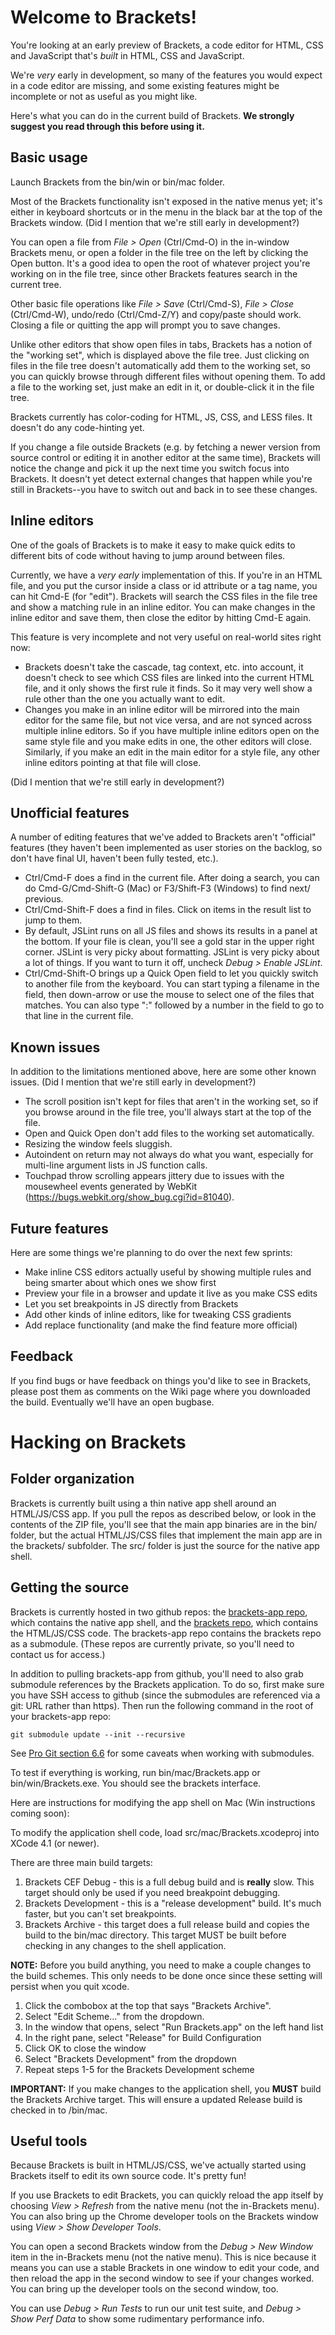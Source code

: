 Welcome to Brackets!
====================

You're looking at an early preview of Brackets, a code editor for HTML, CSS 
and JavaScript that's *built* in HTML, CSS and JavaScript. 

We're *very* early in development, so many of the features you would
expect in a code editor are missing, and some existing features might be
incomplete or not as useful as you might like.

Here's what you can do in the current build of Brackets. **We strongly
suggest you read through this before using it.**

Basic usage
-----------

Launch Brackets from the bin/win or bin/mac folder.

Most of the Brackets functionality isn't exposed in the native menus yet;
it's either in keyboard shortcuts or in the menu in the black bar at the top
of the Brackets window. (Did I mention that we're still early in development?)

You can open a file from *File > Open* (Ctrl/Cmd-O) in the in-window Brackets 
menu, or open a folder in the file tree on the left by clicking the Open button. 
It's a good idea to open the root of whatever project you're working on in the 
file tree, since other Brackets features search in the current tree.

Other basic file operations like *File > Save* (Ctrl/Cmd-S), *File > Close*
(Ctrl/Cmd-W), undo/redo (Ctrl/Cmd-Z/Y) and copy/paste should work. Closing a 
file or quitting the app will prompt you to save changes.

Unlike other editors that show open files in tabs, Brackets has a notion of 
the "working set", which is displayed above the file tree. Just clicking on 
files in the file tree doesn't automatically add them to the working set, 
so you can quickly browse through different files without opening them. To 
add a file to the working set, just make an edit in it, or double-click it 
in the file tree.

Brackets currently has color-coding for HTML, JS, CSS, and LESS files. It
doesn't do any code-hinting yet.

If you change a file outside Brackets (e.g. by fetching a newer version
from source control or editing it in another editor at the same time), Brackets
will notice the change and pick it up the next time you switch focus into
Brackets. It doesn't yet detect external changes that happen while you're
still in Brackets--you have to switch out and back in to see these changes.

Inline editors
--------------

One of the goals of Brackets is to make it easy to make quick edits to
different bits of code without having to jump around between files.

Currently, we have a *very early* implementation of this. If you're in an HTML
file, and you put the cursor inside a class or id attribute or a tag name,
you can hit Cmd-E (for "edit"). Brackets will search the CSS files in the file 
tree and show a matching rule in an inline editor. You can make changes in the 
inline editor and save them, then close the editor by hitting Cmd-E again.

This feature is very incomplete and not very useful on real-world sites right now:

* Brackets doesn't take the cascade, tag context, etc. into account, it doesn't
  check to see which CSS files are linked into the current HTML file, and it only
  shows the first rule it finds. So it may very well show a rule other than the one 
  you actually want to edit.
* Changes you make in an inline editor will be mirrored into the main editor for
  the same file, but not vice versa, and are not synced across multiple inline
  editors. So if you have multiple inline editors open on the same style file
  and you make edits in one, the other editors will close. Similarly, if you make
  an edit in the main editor for a style file, any other inline editors pointing
  at that file will close.

(Did I mention that we're still early in development?)

Unofficial features
-------------------

A number of editing features that we've added to Brackets aren't "official"
features (they haven't been implemented as user stories on the backlog, so
don't have final UI, haven't been fully tested, etc.).

* Ctrl/Cmd-F does a find in the current file. After doing a search, you
  can do Cmd-G/Cmd-Shift-G (Mac) or F3/Shift-F3 (Windows) to find next/
  previous.
* Ctrl/Cmd-Shift-F does a find in files. Click on items in the result list
  to jump to them.
* By default, JSLint runs on all JS files and shows its results in a panel
  at the bottom. If your file is clean, you'll see a gold star in the upper
  right corner. JSLint is very picky about formatting. JSLint is very picky 
  about a lot of things. If you want to turn it off, uncheck *Debug > Enable
  JSLint*.
* Ctrl/Cmd-Shift-O brings up a Quick Open field to let you quickly switch
  to another file from the keyboard. You can start typing a filename in the 
  field, then down-arrow or use the mouse to select one of the files that 
  matches. You can also type ":" followed by a number in the field to go to 
  that line in the current file.

Known issues
------------

In addition to the limitations mentioned above, here are some other known
issues. (Did I mention that we're still early in development?)

* The scroll position isn't kept for files that aren't in the working set,
  so if you browse around in the file tree, you'll always start at the top
  of the file.
* Open and Quick Open don't add files to the working set automatically.
* Resizing the window feels sluggish.
* Autoindent on return may not always do what you want, especially for
  multi-line argument lists in JS function calls.
* Touchpad throw scrolling appears jittery due to issues with the mousewheel
  events generated by WebKit (https://bugs.webkit.org/show_bug.cgi?id=81040).

Future features
---------------

Here are some things we're planning to do over the next few sprints:

* Make inline CSS editors actually useful by showing multiple rules and
  being smarter about which ones we show first
* Preview your file in a browser and update it live as you make CSS edits
* Let you set breakpoints in JS directly from Brackets
* Add other kinds of inline editors, like for tweaking CSS gradients
* Add replace functionality (and make the find feature more official)

Feedback
--------

If you find bugs or have feedback on things you'd like to see in Brackets,
please post them as comments on the Wiki page where you downloaded the build.
Eventually we'll have an open bugbase.

Hacking on Brackets
===================

Folder organization
-------------------

Brackets is currently built using a thin native app shell around an HTML/JS/CSS
app. If you pull the repos as described below, or look in the contents of the ZIP
file, you'll see that the main app binaries are in the bin/ folder, but the
actual HTML/JS/CSS files that implement the main app are in the brackets/
subfolder. The src/ folder is just the source for the native app shell.

Getting the source
------------------

Brackets is currently hosted in two github repos: the 
[brackets-app repo](http://github.com/adobe/brackets-app), which contains
the native app shell, and the [brackets repo](http://github.com/adobe/brackets), 
which contains the HTML/JS/CSS code. The brackets-app repo contains the brackets
repo as a submodule. (These repos are currently private, so you'll need to
contact us for access.)

In addition to pulling brackets-app from github, you'll need to also grab submodule
references by the Brackets application. To do so, first make sure you have SSH 
access to github (since the submodules are referenced via a git: URL rather than 
https). Then run the following command in the root of your brackets-app repo:

    git submodule update --init --recursive
    
See [Pro Git section 6.6](http://progit.org/book/ch6-6.html) for some caveats 
when working with submodules.

To test if everything is working, run bin/mac/Brackets.app or bin/win/Brackets.exe. 
You should see the brackets interface. 

Here are instructions for modifying the app shell on Mac (Win instructions coming
soon):

To modify the application shell code, load src/mac/Brackets.xcodeproj into 
XCode 4.1 (or newer). 

There are three main build targets: 

1. Brackets CEF Debug - this is a full debug build and is **really** slow. 
   This target should only be used if you need breakpoint debugging.
2. Brackets Development - this is a "release development" build. It's much 
   faster, but you can't set breakpoints.
3. Brackets Archive - this target does a full release build and copies the 
   build to the bin/mac directory. This target MUST be built before checking in any changes to the shell application.

**NOTE:** Before you build anything, you need to make a couple changes to the 
build schemes. This only needs to be done once since these setting will persist 
when you quit xcode.

1. Click the combobox at the top that says "Brackets Archive".
2. Select "Edit Scheme..." from the dropdown.
3. In the window that opens, select "Run Brackets.app" on the left hand list
4. In the right pane, select "Release" for Build Configuration
5. Click OK to close the window
6. Select "Brackets Development" from the dropdown
7. Repeat steps 1-5 for the Brackets Development scheme

**IMPORTANT:** If you make changes to the application shell, you **MUST** build 
the Brackets Archive target. This will ensure a updated Release build is checked 
in to /bin/mac.

Useful tools
------------

Because Brackets is built in HTML/JS/CSS, we've actually started using Brackets
itself to edit its own source code. It's pretty fun!

If you use Brackets to edit Brackets, you can quickly reload the app itself by 
choosing *View > Refresh* from the native menu (not the in-Brackets menu).
You can also bring up the Chrome developer tools on the Brackets window using
*View > Show Developer Tools*.

You can open a second Brackets window from the *Debug > New Window* item in
the in-Brackets menu (not the native menu). This is nice because it means you
can use a stable Brackets in one window to edit your code, and then reload the
app in the second window to see if your changes worked. You can bring up the
developer tools on the second window, too.

You can use *Debug > Run Tests* to run our unit test suite, and *Debug >
Show Perf Data* to show some rudimentary performance info.
